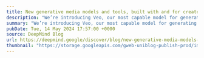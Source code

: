 ```yaml
---
title: New generative media models and tools, built with and for creators
description: "We’re introducing Veo, our most capable model for generating high-definition video, and Imagen 3, our highest quality text-to-image model. We’re also sharing new demo recordings created with our Music AI Sandbox."
summary: "We’re introducing Veo, our most capable model for generating high-definition video, and Imagen 3, our highest quality text-to-image model. We’re also sharing new demo recordings created with our Music AI Sandbox."
pubDate: Tue, 14 May 2024 17:57:00 +0000
source: DeepMind Blog
url: https://deepmind.google/discover/blog/new-generative-media-models-and-tools-built-with-and-for-creators/
thumbnail: "https://storage.googleapis.com/gweb-uniblog-publish-prod/images/IO24_Gen_Media_Header_1.width-1300.png"
---
```


